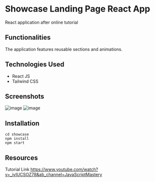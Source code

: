 # Showcase Landing Page React App
 React application after online tutorial
 
## Functionalities
The application features reusable sections and animations.

## Technologies Used
 - React JS
 - Tailwind CSS
 
## Screenshots

![image](https://user-images.githubusercontent.com/64592227/213885831-7414df88-226a-4fb6-8023-1f5def3c5cb4.png)
![image](https://user-images.githubusercontent.com/64592227/213885834-2afe415d-8266-46eb-8f5a-748938b713cc.png)

## Installation
```
cd showcase
npm install
npm start
```

## Resources
Tutorial Link
https://www.youtube.com/watch?v=_ivIUCSOZ78&ab_channel=JavaScriptMastery
